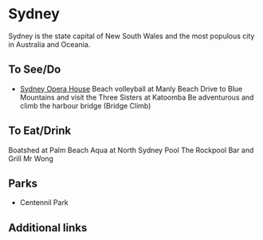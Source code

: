 # Sydney

Sydney is the state capital of New South Wales and the most populous city in Australia and Oceania.

## To See/Do

* [Sydney Opera House](https://www.sydneyoperahouse.com)
Beach volleyball at Manly Beach
Drive to Blue Mountains and visit the Three Sisters at Katoomba
Be adventurous and climb the harbour bridge (Bridge Climb)

## To Eat/Drink

Boatshed at Palm Beach
Aqua at North Sydney Pool
The Rockpool Bar and Grill
Mr Wong

## Parks 

* Centennil Park

## Additional links
